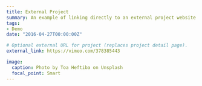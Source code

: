 ```yaml
---
title: External Project
summary: An example of linking directly to an external project website using `external_link`.
tags:
- Demo
date: "2016-04-27T00:00:00Z"

# Optional external URL for project (replaces project detail page).
external_link: https://vimeo.com/378385443

image:
  caption: Photo by Toa Heftiba on Unsplash
  focal_point: Smart
---
```

